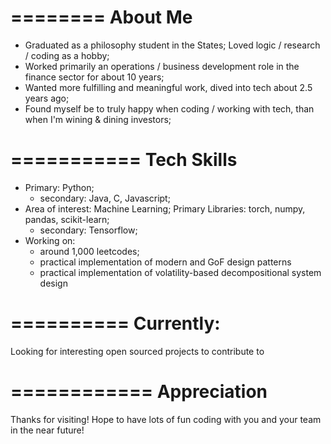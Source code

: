 ========
About Me
========
* Graduated as a philosophy student in the States; Loved logic / research / coding as a hobby;
* Worked primarily an operations / business development role in the finance sector for about 10 years;
* Wanted more fulfilling and meaningful work, dived into tech about 2.5 years ago;
* Found myself be to truly happy when coding / working with tech, than when I'm wining & dining investors;

===========
Tech Skills
===========
* Primary: Python; 
    * secondary: Java, C, Javascript;
* Area of interest: Machine Learning; Primary Libraries: torch, numpy, pandas, scikit-learn;
    * secondary: Tensorflow;
* Working on: 
    * around 1,000 leetcodes;
    * practical implementation of modern and GoF design patterns 
    * practical implementation of volatility-based decompositional system design

==========
Currently:
==========
Looking for interesting open sourced projects to contribute to

============
Appreciation
============
Thanks for visiting! Hope to have lots of fun coding with you and your team in the near future!




<!---
PatternFinder/PatternFinder is a ✨ special ✨ repository because its `README.md` (this file) appears on your GitHub profile.
You can click the Preview link to take a look at your changes.
--->
